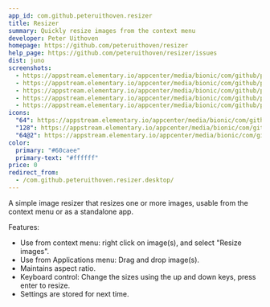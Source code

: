 ```yaml
---
app_id: com.github.peteruithoven.resizer
title: Resizer
summary: Quickly resize images from the context menu
developer: Peter Uithoven
homepage: https://github.com/peteruithoven/resizer
help_page: https://github.com/peteruithoven/resizer/issues
dist: juno
screenshots:
  - https://appstream.elementary.io/appcenter/media/bionic/com/github/peteruithoven.resizer/BA04A9A90BFD70819C45570F650F5E32/screenshots/image-1_orig.png
  - https://appstream.elementary.io/appcenter/media/bionic/com/github/peteruithoven.resizer/BA04A9A90BFD70819C45570F650F5E32/screenshots/image-2_orig.png
  - https://appstream.elementary.io/appcenter/media/bionic/com/github/peteruithoven.resizer/BA04A9A90BFD70819C45570F650F5E32/screenshots/image-3_orig.png
  - https://appstream.elementary.io/appcenter/media/bionic/com/github/peteruithoven.resizer/BA04A9A90BFD70819C45570F650F5E32/screenshots/image-4_orig.png
  - https://appstream.elementary.io/appcenter/media/bionic/com/github/peteruithoven.resizer/BA04A9A90BFD70819C45570F650F5E32/screenshots/image-5_orig.png
icons:
  "64": https://appstream.elementary.io/appcenter/media/bionic/com/github/peteruithoven.resizer/BA04A9A90BFD70819C45570F650F5E32/icons/64x64/com.github.peteruithoven.resizer_com.github.peteruithoven.resizer.png
  "128": https://appstream.elementary.io/appcenter/media/bionic/com/github/peteruithoven.resizer/BA04A9A90BFD70819C45570F650F5E32/icons/128x128/com.github.peteruithoven.resizer_com.github.peteruithoven.resizer.png
  "64@2": https://appstream.elementary.io/appcenter/media/bionic/com/github/peteruithoven.resizer/BA04A9A90BFD70819C45570F650F5E32/icons/64x64@2/com.github.peteruithoven.resizer_com.github.peteruithoven.resizer.png
color:
  primary: "#60caee"
  primary-text: "#ffffff"
price: 0
redirect_from:
  - /com.github.peteruithoven.resizer.desktop/
---
```


<p>A simple image resizer that resizes one or more images, usable from the context menu or as a standalone app.</p>
<p>Features:</p>
<ul>
  <li>Use from context menu: right click on image(s), and select &quot;Resize images&quot;.</li>
  <li>Use from Applications menu: Drag and drop image(s).</li>
  <li>Maintains aspect ratio.</li>
  <li>Keyboard control: Change the sizes using the up and down keys, press enter to resize.</li>
  <li>Settings are stored for next time.</li>
</ul>